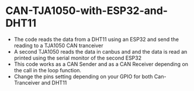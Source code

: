 # CAN-TJA1050-with-ESP32-and-DHT11

+ The code reads the data from a DHT11 using an ESP32 and send the reading to a TJA1050 CAN tranceiver 
+ A second TJA1050 reads the data in canbus and and the data is read an printed using the serial monitor of the second ESP32
+ This code works as a CAN Sender and as a CAN Receiver depending on the call in the loop function.
+ Change the pins setting depending on your GPIO for both Can-Tranceiver and DHT11
